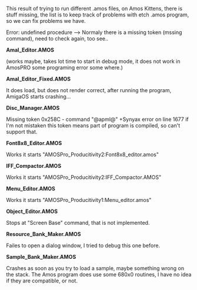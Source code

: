 This result of trying to run different .amos files, on Amos Kittens, there is stuff missing, the list is to keep track of problems with etch .amos program, so we can fix problems we have.

Error: undefined procedure --> Normaly there is a missing token (mssing command), need to check again, too see..


**Amal_Editor.AMOS**

(works maybe, takes lot time to start in debug mode, it does not work in AmosPRO some programing error some where.)

**Amal_Editor_Fixed.AMOS**

It does load, but does not render correct, after running the program, AmigaOS starts crashing…

**Disc_Manager.AMOS**

Missing token 0x258C - command "@apml@"
+Synyax error on line 1677
if I'm not mistaken this token means part of program is compiled, so can't support that.

**Font8x8_Editor.AMOS**

Works it starts "AMOSPro_Producitivity2:Font8x8_editor.amos"

**IFF_Compactor.AMOS**

Works it starts "AMOSPro_Producitivity2:IFF_Compactor.AMOS"

**Menu_Editor.AMOS**

Works it starts "AMOSPro_Producitivity1:Menu_editor.amos"

**Object_Editor.AMOS**

Stops at "Screen Base" command, that is not implemented.

**Resource_Bank_Maker.AMOS**

Failes to open a dialog window, I tried to debug this one before.

**Sample_Bank_Maker.AMOS**

 Crashes as soon as you try to load a sample, maybe something wrong on the stack.
 The Amos program does use some 680x0 routines, I have no idea if they are compatible, or not.
